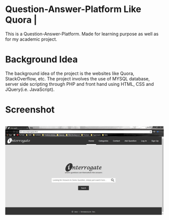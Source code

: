 # Question-Answer-Platform Like Quora | 
This is a Question-Answer-Platform. 
Made for learning purpose as well as for my academic project.

# Background Idea
The background idea of the project is the websites like Quora, StackOverflow, etc. The project involves the use of MYSQL database, server side scripting through PHP and front hand using HTML, CSS and JQuery(i.e. JavaScript).

# Screenshot
<p align="center">
  <img src="https://raw.githubusercontent.com/Shivam010/Discussion-Form/master/images/Screenshot.jpg" alt="Screenshot"/>
</p>

 
